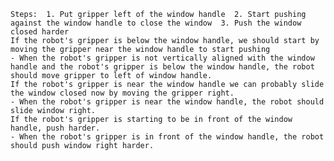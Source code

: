 
    Steps:  1. Put gripper left of the window handle  2. Start pushing against the window handle to close the window  3. Push the window closed harder
    If the robot's gripper is below the window handle, we should start by moving the gripper near the window handle to start pushing
    - When the robot's gripper is not vertically aligned with the window handle and the robot's gripper is below the window handle, the robot should move gripper to left of window handle.
    If the robot's gripper is near the window handle we can probably slide the window closed now by moving the gripper right.
    - When the robot's gripper is near the window handle, the robot should slide window right.
    If the robot's gripper is starting to be in front of the window handle, push harder.
    - When the robot's gripper is in front of the window handle, the robot should push window right harder.